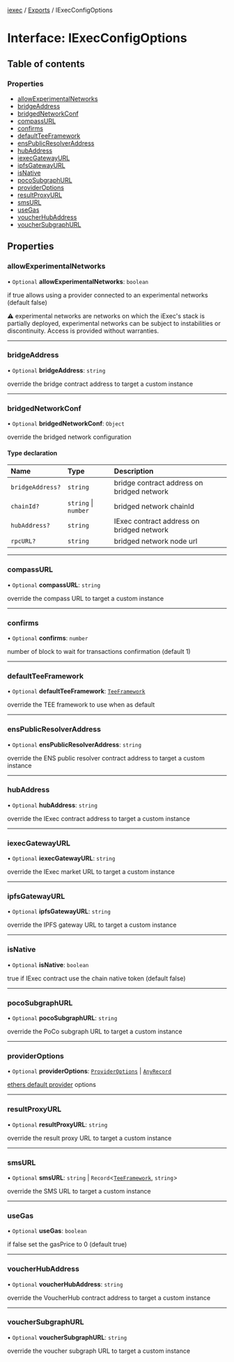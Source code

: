 [iexec](../README.md) / [Exports](../modules.md) / IExecConfigOptions

# Interface: IExecConfigOptions

## Table of contents

### Properties

- [allowExperimentalNetworks](IExecConfigOptions.md#allowexperimentalnetworks)
- [bridgeAddress](IExecConfigOptions.md#bridgeaddress)
- [bridgedNetworkConf](IExecConfigOptions.md#bridgednetworkconf)
- [compassURL](IExecConfigOptions.md#compassurl)
- [confirms](IExecConfigOptions.md#confirms)
- [defaultTeeFramework](IExecConfigOptions.md#defaultteeframework)
- [ensPublicResolverAddress](IExecConfigOptions.md#enspublicresolveraddress)
- [hubAddress](IExecConfigOptions.md#hubaddress)
- [iexecGatewayURL](IExecConfigOptions.md#iexecgatewayurl)
- [ipfsGatewayURL](IExecConfigOptions.md#ipfsgatewayurl)
- [isNative](IExecConfigOptions.md#isnative)
- [pocoSubgraphURL](IExecConfigOptions.md#pocosubgraphurl)
- [providerOptions](IExecConfigOptions.md#provideroptions)
- [resultProxyURL](IExecConfigOptions.md#resultproxyurl)
- [smsURL](IExecConfigOptions.md#smsurl)
- [useGas](IExecConfigOptions.md#usegas)
- [voucherHubAddress](IExecConfigOptions.md#voucherhubaddress)
- [voucherSubgraphURL](IExecConfigOptions.md#vouchersubgraphurl)

## Properties

### allowExperimentalNetworks

• `Optional` **allowExperimentalNetworks**: `boolean`

if true allows using a provider connected to an experimental networks (default false)

⚠️ experimental networks are networks on which the iExec's stack is partially deployed, experimental networks can be subject to instabilities or discontinuity. Access is provided without warranties.

___

### bridgeAddress

• `Optional` **bridgeAddress**: `string`

override the bridge contract address to target a custom instance

___

### bridgedNetworkConf

• `Optional` **bridgedNetworkConf**: `Object`

override the bridged network configuration

#### Type declaration

| Name | Type | Description |
| :------ | :------ | :------ |
| `bridgeAddress?` | `string` | bridge contract address on bridged network |
| `chainId?` | `string` \| `number` | bridged network chainId |
| `hubAddress?` | `string` | IExec contract address on bridged network |
| `rpcURL?` | `string` | bridged network node url |

___

### compassURL

• `Optional` **compassURL**: `string`

override the compass URL to target a custom instance

___

### confirms

• `Optional` **confirms**: `number`

number of block to wait for transactions confirmation (default 1)

___

### defaultTeeFramework

• `Optional` **defaultTeeFramework**: [`TeeFramework`](../modules.md#teeframework)

override the TEE framework to use when as default

___

### ensPublicResolverAddress

• `Optional` **ensPublicResolverAddress**: `string`

override the ENS public resolver contract address to target a custom instance

___

### hubAddress

• `Optional` **hubAddress**: `string`

override the IExec contract address to target a custom instance

___

### iexecGatewayURL

• `Optional` **iexecGatewayURL**: `string`

override the IExec market URL to target a custom instance

___

### ipfsGatewayURL

• `Optional` **ipfsGatewayURL**: `string`

override the IPFS gateway URL to target a custom instance

___

### isNative

• `Optional` **isNative**: `boolean`

true if IExec contract use the chain native token (default false)

___

### pocoSubgraphURL

• `Optional` **pocoSubgraphURL**: `string`

override the PoCo subgraph URL to target a custom instance

___

### providerOptions

• `Optional` **providerOptions**: [`ProviderOptions`](ProviderOptions.md) \| [`AnyRecord`](../modules.md#anyrecord)

[ethers default provider](https://docs.ethers.io/v5/api/providers/#providers-getDefaultProvider) options

___

### resultProxyURL

• `Optional` **resultProxyURL**: `string`

override the result proxy URL to target a custom instance

___

### smsURL

• `Optional` **smsURL**: `string` \| `Record`<[`TeeFramework`](../modules.md#teeframework), `string`\>

override the SMS URL to target a custom instance

___

### useGas

• `Optional` **useGas**: `boolean`

if false set the gasPrice to 0 (default true)

___

### voucherHubAddress

• `Optional` **voucherHubAddress**: `string`

override the VoucherHub contract address to target a custom instance

___

### voucherSubgraphURL

• `Optional` **voucherSubgraphURL**: `string`

override the voucher subgraph URL to target a custom instance
